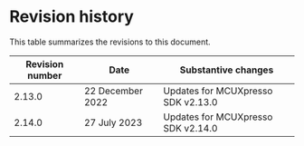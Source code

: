 # Revision history

This table summarizes the revisions to this document.

|Revision number|Date|Substantive changes|
|---------------|----|-------------------|
|2.13.0|22 December 2022|Updates for MCUXpresso SDK v2.13.0|
|2.14.0|27 July 2023|Updates for MCUXpresso SDK v2.14.0|

